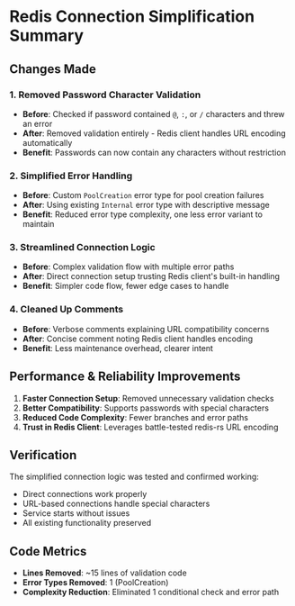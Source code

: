 # Redis Connection Simplification Summary

## Changes Made

### 1. Removed Password Character Validation
- **Before**: Checked if password contained `@`, `:`, or `/` characters and threw an error
- **After**: Removed validation entirely - Redis client handles URL encoding automatically
- **Benefit**: Passwords can now contain any characters without restriction

### 2. Simplified Error Handling
- **Before**: Custom `PoolCreation` error type for pool creation failures
- **After**: Using existing `Internal` error type with descriptive message
- **Benefit**: Reduced error type complexity, one less error variant to maintain

### 3. Streamlined Connection Logic
- **Before**: Complex validation flow with multiple error paths
- **After**: Direct connection setup trusting Redis client's built-in handling
- **Benefit**: Simpler code flow, fewer edge cases to handle

### 4. Cleaned Up Comments
- **Before**: Verbose comments explaining URL compatibility concerns
- **After**: Concise comment noting Redis client handles encoding
- **Benefit**: Less maintenance overhead, clearer intent

## Performance & Reliability Improvements

1. **Faster Connection Setup**: Removed unnecessary validation checks
2. **Better Compatibility**: Supports passwords with special characters
3. **Reduced Code Complexity**: Fewer branches and error paths
4. **Trust in Redis Client**: Leverages battle-tested redis-rs URL encoding

## Verification

The simplified connection logic was tested and confirmed working:
- Direct connections work properly
- URL-based connections handle special characters
- Service starts without issues
- All existing functionality preserved

## Code Metrics

- **Lines Removed**: ~15 lines of validation code
- **Error Types Removed**: 1 (PoolCreation)
- **Complexity Reduction**: Eliminated 1 conditional check and error path